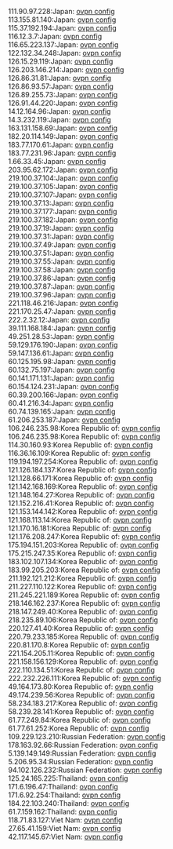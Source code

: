 111.90.97.228:Japan: [ovpn config](vpn/111_90_97_228.ovpn)  
113.155.81.140:Japan: [ovpn config](vpn/113_155_81_140.ovpn)  
115.37.192.194:Japan: [ovpn config](vpn/115_37_192_194.ovpn)  
116.12.3.7:Japan: [ovpn config](vpn/116_12_3_7.ovpn)  
116.65.223.137:Japan: [ovpn config](vpn/116_65_223_137.ovpn)  
122.132.34.248:Japan: [ovpn config](vpn/122_132_34_248.ovpn)  
126.15.29.119:Japan: [ovpn config](vpn/126_15_29_119.ovpn)  
126.203.146.214:Japan: [ovpn config](vpn/126_203_146_214.ovpn)  
126.86.31.81:Japan: [ovpn config](vpn/126_86_31_81.ovpn)  
126.86.93.57:Japan: [ovpn config](vpn/126_86_93_57.ovpn)  
126.89.255.73:Japan: [ovpn config](vpn/126_89_255_73.ovpn)  
126.91.44.220:Japan: [ovpn config](vpn/126_91_44_220.ovpn)  
14.12.164.96:Japan: [ovpn config](vpn/14_12_164_96.ovpn)  
14.3.232.119:Japan: [ovpn config](vpn/14_3_232_119.ovpn)  
163.131.158.69:Japan: [ovpn config](vpn/163_131_158_69.ovpn)  
182.20.114.149:Japan: [ovpn config](vpn/182_20_114_149.ovpn)  
183.77.170.61:Japan: [ovpn config](vpn/183_77_170_61.ovpn)  
183.77.231.96:Japan: [ovpn config](vpn/183_77_231_96.ovpn)  
1.66.33.45:Japan: [ovpn config](vpn/1_66_33_45.ovpn)  
203.95.62.172:Japan: [ovpn config](vpn/203_95_62_172.ovpn)  
219.100.37.104:Japan: [ovpn config](vpn/219_100_37_104.ovpn)  
219.100.37.105:Japan: [ovpn config](vpn/219_100_37_105.ovpn)  
219.100.37.107:Japan: [ovpn config](vpn/219_100_37_107.ovpn)  
219.100.37.13:Japan: [ovpn config](vpn/219_100_37_13.ovpn)  
219.100.37.177:Japan: [ovpn config](vpn/219_100_37_177.ovpn)  
219.100.37.182:Japan: [ovpn config](vpn/219_100_37_182.ovpn)  
219.100.37.19:Japan: [ovpn config](vpn/219_100_37_19.ovpn)  
219.100.37.31:Japan: [ovpn config](vpn/219_100_37_31.ovpn)  
219.100.37.49:Japan: [ovpn config](vpn/219_100_37_49.ovpn)  
219.100.37.51:Japan: [ovpn config](vpn/219_100_37_51.ovpn)  
219.100.37.55:Japan: [ovpn config](vpn/219_100_37_55.ovpn)  
219.100.37.58:Japan: [ovpn config](vpn/219_100_37_58.ovpn)  
219.100.37.86:Japan: [ovpn config](vpn/219_100_37_86.ovpn)  
219.100.37.87:Japan: [ovpn config](vpn/219_100_37_87.ovpn)  
219.100.37.96:Japan: [ovpn config](vpn/219_100_37_96.ovpn)  
221.118.46.216:Japan: [ovpn config](vpn/221_118_46_216.ovpn)  
221.170.25.47:Japan: [ovpn config](vpn/221_170_25_47.ovpn)  
222.2.32.12:Japan: [ovpn config](vpn/222_2_32_12.ovpn)  
39.111.168.184:Japan: [ovpn config](vpn/39_111_168_184.ovpn)  
49.251.28.53:Japan: [ovpn config](vpn/49_251_28_53.ovpn)  
59.129.176.190:Japan: [ovpn config](vpn/59_129_176_190.ovpn)  
59.147.136.61:Japan: [ovpn config](vpn/59_147_136_61.ovpn)  
60.125.195.98:Japan: [ovpn config](vpn/60_125_195_98.ovpn)  
60.132.75.197:Japan: [ovpn config](vpn/60_132_75_197.ovpn)  
60.141.171.131:Japan: [ovpn config](vpn/60_141_171_131.ovpn)  
60.154.124.231:Japan: [ovpn config](vpn/60_154_124_231.ovpn)  
60.39.200.166:Japan: [ovpn config](vpn/60_39_200_166.ovpn)  
60.41.216.34:Japan: [ovpn config](vpn/60_41_216_34.ovpn)  
60.74.139.165:Japan: [ovpn config](vpn/60_74_139_165.ovpn)  
61.206.253.187:Japan: [ovpn config](vpn/61_206_253_187.ovpn)  
106.246.235.98:Korea Republic of: [ovpn config](vpn/106_246_235_98.ovpn)  
106.246.235.98:Korea Republic of: [ovpn config](vpn/106_246_235_98.ovpn)  
114.30.160.93:Korea Republic of: [ovpn config](vpn/114_30_160_93.ovpn)  
116.36.16.109:Korea Republic of: [ovpn config](vpn/116_36_16_109.ovpn)  
119.194.197.254:Korea Republic of: [ovpn config](vpn/119_194_197_254.ovpn)  
121.126.184.137:Korea Republic of: [ovpn config](vpn/121_126_184_137.ovpn)  
121.128.66.171:Korea Republic of: [ovpn config](vpn/121_128_66_171.ovpn)  
121.142.168.169:Korea Republic of: [ovpn config](vpn/121_142_168_169.ovpn)  
121.148.164.27:Korea Republic of: [ovpn config](vpn/121_148_164_27.ovpn)  
121.152.216.41:Korea Republic of: [ovpn config](vpn/121_152_216_41.ovpn)  
121.153.144.142:Korea Republic of: [ovpn config](vpn/121_153_144_142.ovpn)  
121.168.113.14:Korea Republic of: [ovpn config](vpn/121_168_113_14.ovpn)  
121.170.16.181:Korea Republic of: [ovpn config](vpn/121_170_16_181.ovpn)  
121.176.208.247:Korea Republic of: [ovpn config](vpn/121_176_208_247.ovpn)  
175.194.151.203:Korea Republic of: [ovpn config](vpn/175_194_151_203.ovpn)  
175.215.247.35:Korea Republic of: [ovpn config](vpn/175_215_247_35.ovpn)  
183.102.107.134:Korea Republic of: [ovpn config](vpn/183_102_107_134.ovpn)  
183.99.205.203:Korea Republic of: [ovpn config](vpn/183_99_205_203.ovpn)  
211.192.121.212:Korea Republic of: [ovpn config](vpn/211_192_121_212.ovpn)  
211.227.110.122:Korea Republic of: [ovpn config](vpn/211_227_110_122.ovpn)  
211.245.221.189:Korea Republic of: [ovpn config](vpn/211_245_221_189.ovpn)  
218.146.162.237:Korea Republic of: [ovpn config](vpn/218_146_162_237.ovpn)  
218.147.249.40:Korea Republic of: [ovpn config](vpn/218_147_249_40.ovpn)  
218.235.89.106:Korea Republic of: [ovpn config](vpn/218_235_89_106.ovpn)  
220.127.41.40:Korea Republic of: [ovpn config](vpn/220_127_41_40.ovpn)  
220.79.233.185:Korea Republic of: [ovpn config](vpn/220_79_233_185.ovpn)  
220.81.170.8:Korea Republic of: [ovpn config](vpn/220_81_170_8.ovpn)  
221.154.205.11:Korea Republic of: [ovpn config](vpn/221_154_205_11.ovpn)  
221.158.156.129:Korea Republic of: [ovpn config](vpn/221_158_156_129.ovpn)  
222.110.134.51:Korea Republic of: [ovpn config](vpn/222_110_134_51.ovpn)  
222.232.226.111:Korea Republic of: [ovpn config](vpn/222_232_226_111.ovpn)  
49.164.173.80:Korea Republic of: [ovpn config](vpn/49_164_173_80.ovpn)  
49.174.239.56:Korea Republic of: [ovpn config](vpn/49_174_239_56.ovpn)  
58.234.183.217:Korea Republic of: [ovpn config](vpn/58_234_183_217.ovpn)  
58.239.28.141:Korea Republic of: [ovpn config](vpn/58_239_28_141.ovpn)  
61.77.249.84:Korea Republic of: [ovpn config](vpn/61_77_249_84.ovpn)  
61.77.61.252:Korea Republic of: [ovpn config](vpn/61_77_61_252.ovpn)  
109.229.123.210:Russian Federation: [ovpn config](vpn/109_229_123_210.ovpn)  
178.163.92.66:Russian Federation: [ovpn config](vpn/178_163_92_66.ovpn)  
5.139.149.149:Russian Federation: [ovpn config](vpn/5_139_149_149.ovpn)  
5.206.95.34:Russian Federation: [ovpn config](vpn/5_206_95_34.ovpn)  
94.102.126.232:Russian Federation: [ovpn config](vpn/94_102_126_232.ovpn)  
125.24.165.225:Thailand: [ovpn config](vpn/125_24_165_225.ovpn)  
171.6.196.47:Thailand: [ovpn config](vpn/171_6_196_47.ovpn)  
171.6.92.254:Thailand: [ovpn config](vpn/171_6_92_254.ovpn)  
184.22.103.240:Thailand: [ovpn config](vpn/184_22_103_240.ovpn)  
61.7.159.162:Thailand: [ovpn config](vpn/61_7_159_162.ovpn)  
118.71.83.127:Viet Nam: [ovpn config](vpn/118_71_83_127.ovpn)  
27.65.41.159:Viet Nam: [ovpn config](vpn/27_65_41_159.ovpn)  
42.117.145.67:Viet Nam: [ovpn config](vpn/42_117_145_67.ovpn)  
